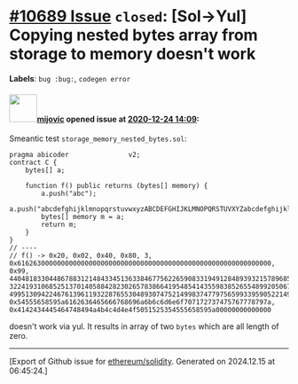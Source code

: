 # [\#10689 Issue](https://github.com/ethereum/solidity/issues/10689) `closed`: [Sol->Yul] Copying nested bytes array from storage to memory doesn't work
**Labels**: `bug :bug:`, `codegen error`


#### <img src="https://avatars.githubusercontent.com/u/23421619?u=50068b46fd9aafcb2b59c0d93b9eb49692ba9c66&v=4" width="50">[mijovic](https://github.com/mijovic) opened issue at [2020-12-24 14:09](https://github.com/ethereum/solidity/issues/10689):

Smeantic test `storage_memory_nested_bytes.sol`: 

```
pragma abicoder               v2;
contract C {
    bytes[] a;

    function f() public returns (bytes[] memory) {
        a.push("abc");
        a.push("abcdefghijklmnopqrstuvwxyzABCDEFGHIJKLMNOPQRSTUVXYZabcdefghijklmnopqrstuvwxyzABCDEFGHIJKLMNOPQRSTUVXYZabcdefghijklmnopqrstuvwxyzABCDEFGHIJKLMNOPQRSTUVXYZ");
        bytes[] memory m = a;
        return m;
    }
}
// ----
// f() -> 0x20, 0x02, 0x40, 0x80, 3, 0x6162630000000000000000000000000000000000000000000000000000000000, 0x99, 44048183304486788312148433451363384677562265908331949128489393215789685032262, 32241931068525137014058842823026578386641954854143559838526554899205067598957, 49951309422467613961193228765530489307475214998374779756599339590522149884499, 0x54555658595a6162636465666768696a6b6c6d6e6f707172737475767778797a, 0x4142434445464748494a4b4c4d4e4f5051525354555658595a00000000000000
```

doesn't work via yul. It results in array of two `bytes` which are all length of zero.




-------------------------------------------------------------------------------



[Export of Github issue for [ethereum/solidity](https://github.com/ethereum/solidity). Generated on 2024.12.15 at 06:45:24.]
